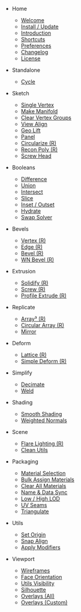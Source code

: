 - Home
    
    - [Welcome](/)
    - [Install / Update](/getting-started/install-update)
    - [Introduction](/getting-started/introduction)
    - [Shortcuts](/getting-started/shortcuts)
    - [Preferences](/getting-started/preferences)
    - [Changelog](/getting-started/changelog)
    - [License](/getting-started/license)

- Standalone

    - [Cycle](/standalone/cycle)

- Sketch

    - [Single Vertex](/sketch/single-vertex)
    - [Make Manifold](/sketch/make-manifold)
    - [Clear Vertex Groups](/sketch/clear-vertex-groups)
    - [View Align](/sketch/view-align)
    - [Geo Lift](/sketch/geo-lift)
    - [Panel](/sketch/panel)
    - [Circularize (R)](/sketch/circularize)
    - [Recon Poly (R)](/sketch/recon-poly)
    - [Screw Head](/sketch/screw-head)

- Booleans

    - [Difference](/booleans/difference)
    - [Union](/booleans/union)
    - [Intersect](/booleans/intersect)
    - [Slice](/booleans/slice)
    - [Inset / Outset](/booleans/inset-outset)
    - [Hydrate](/booleans/hydrate)
    - [Swap Solver](/booleans/swap-solver)

- Bevels

    - [Vertex (R)](/bevels/vertex)
    - [Edge (R)](/bevels/edge)
    - [Bevel (R)](/bevels/bevel)
    - [WN Bevel (R)](/bevels/wn-bevel)

- Extrusion

    - [Solidify (R)](/extrusion/solidify)
    - [Screw (R)](/extrusion/screw)
    - [Profile Extrude (R)](/extrusion/profile-extrude)

- Replicate

    - [Array³ (R)](/replicate/array-cubed)
    - [Circular Array (R)](/replicate/circular-array)
    - [Mirror](/replicate/mirror)

- Deform

    - [Lattice (R)](/deform/lattice)
    - [Simple Deform (R)](/deform/simple-deform)

- Simplify

    - [Decimate](/simplify/decimate)
    - [Weld](/simplify/weld)

- Shading

    - [Smooth Shading](/shading/smooth-shading)
    - [Weighted Normals](/shading/weighted-normals)

- Scene

    - [Flare Lighting (R)](/scene/flare-lighting)
    - [Clean Utils](/scene/clean-utils)

- Packaging

    - [Material Selection](/packaging/material-selection)
    - [Bulk Assign Materials](/packaging/bulk-assign-materials)
    - [Clear All Materials](/packaging/clear-materials)
    - [Name & Data Sync](/packaging/name-data-sync)
    - [Low / High LOD](/packaging/low-high-lod)
    - [UV Seams](/packaging/uv-seams)
    - [Triangulate](/packaging/triangulate)

- Utils

    - [Set Origin](/utils/set-origin)
    - [Snap Align](/utils/snap-align)
    - [Apply Modifiers](/utils/apply-modifiers)

- Viewport

    - [Wireframes](/viewport/wireframes)
    - [Face Orientation](/viewport/face-orientation)
    - [Utils Visibility](/viewport/utils-visibility)
    - [Silhouette](/viewport/silhouette)
    - [Overlays (All)](/viewport/overlays-all)
    - [Overlays (Custom)](/viewport/overlays-custom)